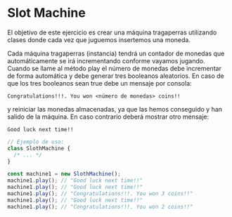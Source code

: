 # Slot Machine

El objetivo de este ejercicio es crear una máquina tragaperras utilizando clases donde cada vez que juguemos insertemos una moneda.

Cada máquina tragaperras (instancia) tendrá un contador de monedas que automáticamente se irá incrementando conforme vayamos jugando. Cuando se llame al método play el número de monedas debe incrementar de forma automática y debe generar tres booleanos aleatorios. En caso de que los tres booleanos sean true debe un mensaje por consola:

```
Congratulations!!!. You won <número de monedas> coins!!
```

y reiniciar las monedas almacenadas, ya que las hemos conseguido y han salido de la máquina. En caso contrario deberá mostrar otro mensaje:

```
Good luck next time!!
```

```javascript
// Ejemplo de uso:
class SlothMachine {
  /* ... */
}

const machine1 = new SlothMachine();
machine1.play(); // "Good luck next time!!"
machine1.play(); // "Good luck next time!!"
machine1.play(); // "Congratulations!!!. You won 3 coins!!"
machine1.play(); // "Good luck next time!!"
machine1.play(); // "Congratulations!!!. You won 2 coins!!"
```